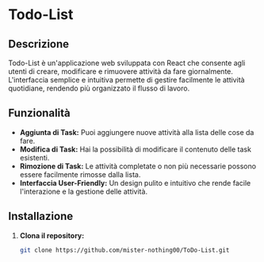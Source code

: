 # Todo-List

## Descrizione

Todo-List è un'applicazione web sviluppata con React che consente agli utenti di creare, modificare e rimuovere attività da fare giornalmente. L'interfaccia semplice e intuitiva permette di gestire facilmente le attività quotidiane, rendendo più organizzato il flusso di lavoro.

## Funzionalità

- **Aggiunta di Task:** Puoi aggiungere nuove attività alla lista delle cose da fare.
- **Modifica di Task:** Hai la possibilità di modificare il contenuto delle task esistenti.
- **Rimozione di Task:** Le attività completate o non più necessarie possono essere facilmente rimosse dalla lista.
- **Interfaccia User-Friendly:** Un design pulito e intuitivo che rende facile l'interazione e la gestione delle attività.

## Installazione

1. **Clona il repository:**

   ```bash
   git clone https://github.com/mister-nothing00/ToDo-List.git
